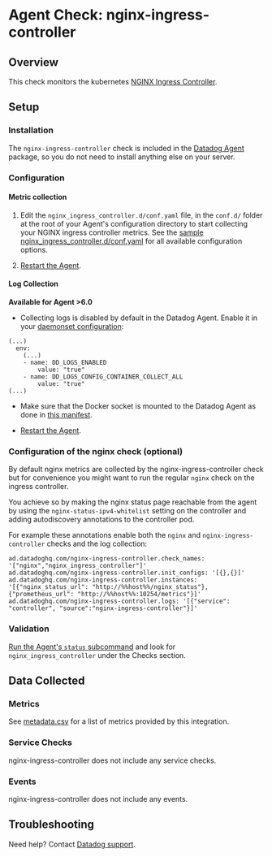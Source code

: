 # Agent Check: nginx-ingress-controller

## Overview

This check monitors the kubernetes [NGINX Ingress Controller][1].

## Setup

### Installation

The `nginx-ingress-controller` check is included in the [Datadog Agent][2] package, so you do not
need to install anything else on your server.

### Configuration

#### Metric collection

1. Edit the `nginx_ingress_controller.d/conf.yaml` file, in the `conf.d/` folder at the root of your
   Agent's configuration directory to start collecting your NGINX ingress controller metrics.
   See the [sample nginx_ingress_controller.d/conf.yaml][2] for all available configuration options.

2. [Restart the Agent][3].

#### Log Collection

**Available for Agent >6.0**

* Collecting logs is disabled by default in the Datadog Agent. Enable it in your [daemonset configuration][7]:

```
(...)
  env:
    (...)
    - name: DD_LOGS_ENABLED
        value: "true"
    - name: DD_LOGS_CONFIG_CONTAINER_COLLECT_ALL
        value: "true"
(...)
```

* Make sure that the Docker socket is mounted to the Datadog Agent as done in [this manifest][8].

* [Restart the Agent][3].

### Configuration of the nginx check (optional)

By default nginx metrics are collected by the nginx-ingress-controller check but for convenience you might want to run the regular `nginx` check on the ingress controller.

You achieve so by making the nginx status page reachable from the agent by using the `nginx-status-ipv4-whitelist` setting on the controller and adding autodiscovery annotations to the controller pod.

For example these annotations enable both the `nginx` and `nginx-ingress-controller` checks and the log collection:

```text
ad.datadoghq.com/nginx-ingress-controller.check_names: '["nginx","nginx_ingress_controller"]'
ad.datadoghq.com/nginx-ingress-controller.init_configs: '[{},{}]'
ad.datadoghq.com/nginx-ingress-controller.instances: '[{"nginx_status_url": "http://%%host%%/nginx_status"},{"prometheus_url": "http://%%host%%:10254/metrics"}]'
ad.datadoghq.com/nginx-ingress-controller.logs: '[{"service": "controller", "source":"nginx-ingress-controller"}]'
```

### Validation

[Run the Agent's `status` subcommand][4] and look for `nginx_ingress_controller` under the Checks section.

## Data Collected

### Metrics

See [metadata.csv][6] for a list of metrics provided by this integration.

### Service Checks

nginx-ingress-controller does not include any service checks.

### Events

nginx-ingress-controller does not include any events.

## Troubleshooting

Need help? Contact [Datadog support][5].

[1]: https://kubernetes.github.io/ingress-nginx/
[2]: https://github.com/DataDog/integrations-core/blob/master/nginx_ingress_controller/datadog_checks/nginx_ingress_controller/data/conf.yaml.example
[3]: https://docs.datadoghq.com/agent/faq/agent-commands/#start-stop-restart-the-agent
[4]: https://docs.datadoghq.com/agent/faq/agent-commands/#agent-status-and-information
[5]: https://docs.datadoghq.com/help/
[6]: https://github.com/DataDog/integrations-core/blob/master/nginx_ingress_controller/metadata.csv
[7]: https://docs.datadoghq.com/agent/kubernetes/daemonset_setup/#log-collection
[8]: https://docs.datadoghq.com/agent/kubernetes/daemonset_setup/#create-manifest
